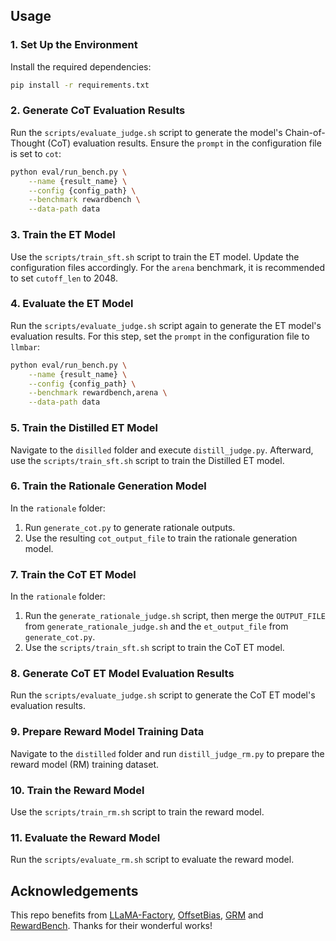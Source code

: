 ## Usage

### 1. Set Up the Environment

Install the required dependencies:

```bash
pip install -r requirements.txt
```

### 2. Generate CoT Evaluation Results

Run the `scripts/evaluate_judge.sh` script to generate the model's Chain-of-Thought (CoT) evaluation results. Ensure the `prompt` in the configuration file is set to `cot`:

```bash
python eval/run_bench.py \
    --name {result_name} \
    --config {config_path} \
    --benchmark rewardbench \
    --data-path data
```

### 3. Train the ET Model

Use the `scripts/train_sft.sh` script to train the ET model. Update the configuration files accordingly. For the `arena` benchmark, it is recommended to set `cutoff_len` to 2048.

### 4. Evaluate the ET Model

Run the `scripts/evaluate_judge.sh` script again to generate the ET model's evaluation results. For this step, set the `prompt` in the configuration file to `llmbar`:

```bash
python eval/run_bench.py \
    --name {result_name} \
    --config {config_path} \
    --benchmark rewardbench,arena \
    --data-path data
```

### 5. Train the Distilled ET Model

Navigate to the `disilled` folder and execute `distill_judge.py`. Afterward, use the `scripts/train_sft.sh` script to train the Distilled ET model.

### 6. Train the Rationale Generation Model

In the `rationale` folder:

1. Run `generate_cot.py` to generate rationale outputs.
2. Use the resulting `cot_output_file` to train the rationale generation model.

### 7. Train the CoT ET Model

In the `rationale` folder:

1. Run the `generate_rationale_judge.sh` script, then merge the `OUTPUT_FILE` from `generate_rationale_judge.sh` and the `et_output_file` from `generate_cot.py`.
2. Use the `scripts/train_sft.sh` script to train the CoT ET model.

### 8. Generate CoT ET Model Evaluation Results

Run the `scripts/evaluate_judge.sh` script to generate the CoT ET model's evaluation results.

### 9. Prepare Reward Model Training Data

Navigate to the `distilled` folder and run `distill_judge_rm.py` to prepare the reward model (RM) training dataset.

### 10. Train the Reward Model

Use the `scripts/train_rm.sh` script to train the reward model.

### 11. Evaluate the Reward Model

Run the `scripts/evaluate_rm.sh` script to evaluate the reward model.

## Acknowledgements

This repo benefits from [LLaMA-Factory](https://github.com/hiyouga/LLaMA-Factory), [OffsetBias](https://github.com/ncsoft/offsetbias), [GRM](https://github.com/YangRui2015/Generalizable-Reward-Model) and [RewardBench](https://github.com/allenai/reward-bench). Thanks for their wonderful works!


